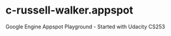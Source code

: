 c-russell-walker.appspot
========================

Google Engine Appspot Playground - Started with Udacity CS253